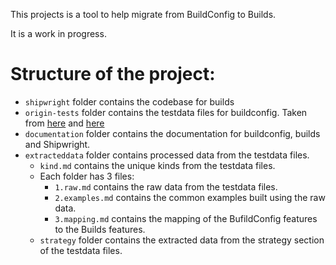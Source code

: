 This projects is a tool to help migrate from BuildConfig to Builds.

It is a work in progress.

# Structure of the project:

- `shipwright` folder contains the codebase for builds
- `origin-tests` folder contains the testdata files for buildconfig. Taken from [here](https://github.com/openshift/origin/tree/main/test/extended/builds) and [here](https://github.com/openshift/origin/tree/main/test/extended/testdata/builds)
- `documentation` folder contains the documentation for buildconfig, builds and Shipwright.
- `extracteddata` folder contains processed data from the testdata files.
    - `kind.md` contains the unique kinds from the testdata files.
    - Each folder has 3 files:
        - `1.raw.md` contains the raw data from the testdata files.
        - `2.examples.md` contains the common examples built using the raw data.
        - `3.mapping.md` contains the mapping of the BufildConfig features to the Builds features.
    - `strategy` folder contains the extracted data from the strategy section of the testdata files.
